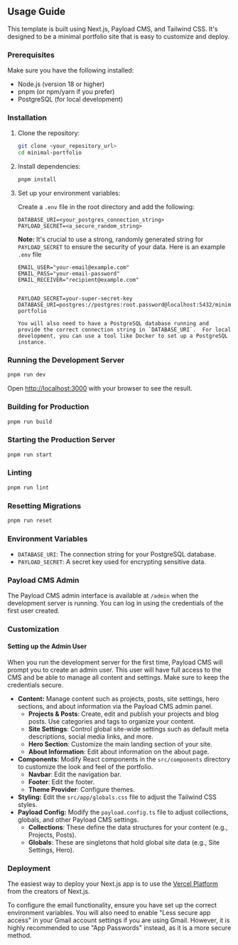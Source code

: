 ## Usage Guide

This template is built using Next.js, Payload CMS, and Tailwind CSS. It's designed to be a minimal portfolio site that is easy to customize and deploy.

### Prerequisites

Make sure you have the following installed:

* Node.js (version 18 or higher)
* pnpm (or npm/yarn if you prefer)
* PostgreSQL (for local development)

### Installation

1. Clone the repository:

    ```bash
    git clone <your_repository_url>
    cd minimal-portfolio
    ```

2. Install dependencies:

    ```bash
    pnpm install
    ```

3. Set up your environment variables:

    Create a `.env` file in the root directory and add the following:

    ```
    DATABASE_URI=<your_postgres_connection_string>
    PAYLOAD_SECRET=<a_secure_random_string>
    ```

    **Note:** It's crucial to use a strong, randomly generated string for `PAYLOAD_SECRET` to ensure the security of your data.
    Here is an example `.env` file

    ```
    EMAIL_USER="your-email@example.com"
    EMAIL_PASS="your-email-password"
    EMAIL_RECEIVER="recipient@example.com"


    PAYLOAD_SECRET=your-super-secret-key
    DATABASE_URI=postgres://postgres:root.password@localhost:5432/minimal-portfolio

    You will also need to have a PostgreSQL database running and provide the correct connection string in `DATABASE_URI`.  For local development, you can use a tool like Docker to set up a PostgreSQL instance.

### Running the Development Server

```bash
pnpm run dev
```

Open [http://localhost:3000](http://localhost:3000) with your browser to see the result.

### Building for Production

```bash
pnpm run build
```

### Starting the Production Server

```bash
pnpm run start
```

### Linting

```bash
pnpm run lint
```

### Resetting Migrations

```bash
pnpm run reset
```

### Environment Variables

* `DATABASE_URI`: The connection string for your PostgreSQL database.
* `PAYLOAD_SECRET`: A secret key used for encrypting sensitive data.

### Payload CMS Admin

The Payload CMS admin interface is available at `/admin` when the development server is running.  You can log in using the credentials of the first user created.

### Customization

#### Setting up the Admin User

When you run the development server for the first time, Payload CMS will prompt you to create an admin user.  This user will have full access to the CMS and be able to manage all content and settings. Make sure to keep the credentials secure.

* **Content:**  Manage content such as projects, posts, site settings, hero sections, and about information via the Payload CMS admin panel.
  * **Projects & Posts**: Create, edit and publish your projects and blog posts.  Use categories and tags to organize your content.
  * **Site Settings**: Control global site-wide settings such as default meta descriptions, social media links, and more.
  * **Hero Section**: Customize the main landing section of your site.
  * **About Information**: Edit about information on the about page.
* **Components:**  Modify React components in the `src/components` directory to customize the look and feel of the portfolio.
  * **Navbar**: Edit the navigation bar.
  * **Footer**: Edit the footer.
  * **Theme Provider**: Configure themes.
* **Styling:**  Edit the `src/app/globals.css` file to adjust the Tailwind CSS styles.
* **Payload Config:**  Modify the `payload.config.ts` file to adjust collections, globals, and other Payload CMS settings.
  * **Collections**:  These define the data structures for your content (e.g., Projects, Posts).
  * **Globals**: These are singletons that hold global site data (e.g., Site Settings, Hero).

### Deployment

The easiest way to deploy your Next.js app is to use the [Vercel Platform](https://vercel.com/new?utm_medium=default-template&filter=next.js&utm_source=create-next-app&utm_campaign=create-next-app-readme) from the creators of Next.js.

To configure the email functionality, ensure you have set up the correct environment variables. You will also need to enable "Less secure app access" in your Gmail account settings if you are using Gmail. However, it is highly recommended to use "App Passwords" instead, as it is a more secure method.
